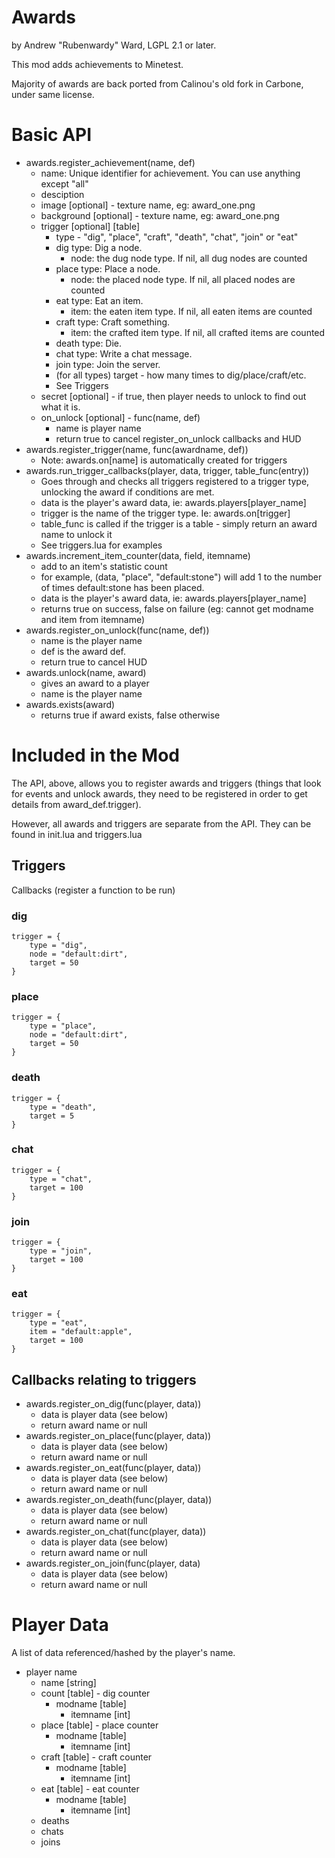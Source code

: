 # Awards

by Andrew "Rubenwardy" Ward, LGPL 2.1 or later.

This mod adds achievements to Minetest.

Majority of awards are back ported from Calinou's
old fork in Carbone, under same license.


# Basic API

* awards.register_achievement(name, def)
	* name: Unique identifier for achievement. You can use anything except "all"
	* desciption
	* image [optional] - texture name, eg: award_one.png
	* background [optional] - texture name, eg: award_one.png
	* trigger [optional] [table]
		* type - "dig", "place", "craft", "death", "chat", "join" or "eat"
		* dig type: Dig a node.
			* node: the dug node type. If nil, all dug nodes are counted
		* place type: Place a node.
			* node: the placed node type. If nil, all placed nodes are counted
		* eat type: Eat an item.
			* item: the eaten item type. If nil, all eaten items are counted
		* craft type: Craft something.
			* item: the crafted item type. If nil, all crafted items are counted
		* death type: Die.
		* chat type: Write a chat message.
		* join type: Join the server.
		* (for all types) target - how many times to dig/place/craft/etc.
		* See Triggers
	* secret [optional] - if true, then player needs to unlock to find out what it is.
	* on_unlock [optional] - func(name, def)
		* name is player name
		* return true to cancel register_on_unlock callbacks and HUD
* awards.register_trigger(name, func(awardname, def))
	* Note: awards.on[name] is automatically created for triggers
* awards.run_trigger_callbacks(player, data, trigger, table_func(entry))
	* Goes through and checks all triggers registered to a trigger type,
	  unlocking the award if conditions are met.
	* data is the player's award data, ie: awards.players[player_name]
	* trigger is the name of the trigger type. Ie: awards.on[trigger]
	* table_func is called if the trigger is a table - simply return an
	  award name to unlock it
	* See triggers.lua for examples
* awards.increment_item_counter(data, field, itemname)
	* add to an item's statistic count
	* for example, (data, "place", "default:stone") will add 1 to the number of
	  times default:stone has been placed.
	* data is the player's award data, ie: awards.players[player_name]
	* returns true on success, false on failure (eg: cannot get modname and item from itemname)
* awards.register_on_unlock(func(name, def))
	* name is the player name
	* def is the award def.
	* return true to cancel HUD
* awards.unlock(name, award)
	* gives an award to a player
	* name is the player name
* awards.exists(award)
	* returns true if award exists, false otherwise

# Included in the Mod

The API, above, allows you to register awards
and triggers (things that look for events and unlock awards, they need
to be registered in order to get details from award_def.trigger).

However, all awards and triggers are separate from the API.
They can be found in init.lua and triggers.lua

## Triggers

Callbacks (register a function to be run)

### dig

	trigger = {
		type = "dig",
		node = "default:dirt",
		target = 50
	}

### place

	trigger = {
		type = "place",
		node = "default:dirt",
		target = 50
	}

### death

	trigger = {
		type = "death",
		target = 5
	}

### chat

	trigger = {
		type = "chat",
		target = 100
	}

### join

	trigger = {
		type = "join",
		target = 100
	}

### eat

	trigger = {
		type = "eat",
		item = "default:apple",
		target = 100
	}

## Callbacks relating to triggers

* awards.register_on_dig(func(player, data))
	* data is player data (see below)
	* return award name or null
* awards.register_on_place(func(player, data))
	* data is player data (see below)
	* return award name or null
* awards.register_on_eat(func(player, data))
	* data is player data (see below)
	* return award name or null
* awards.register_on_death(func(player, data))
	* data is player data (see below)
	* return award name or null
* awards.register_on_chat(func(player, data))
	* data is player data (see below)
	* return award name or null
* awards.register_on_join(func(player, data)
	* data is player data (see below)
	* return award name or null


# Player Data

A list of data referenced/hashed by the player's name.
* player name
	* name [string]
	* count [table] - dig counter
		* modname [table]
			* itemname [int]
	* place [table] - place counter
		* modname [table]
			* itemname [int]
	* craft [table] - craft counter
		* modname [table]
			* itemname [int]
	* eat [table] - eat counter
		* modname [table]
			* itemname [int]
	* deaths
	* chats
	* joins
